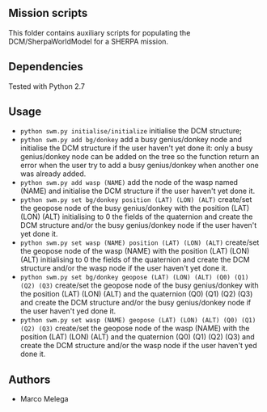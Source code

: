 Mission scripts
---------------

This folder contains auxiliary scripts for populating the DCM/SherpaWorldModel for a SHERPA mission.

Dependencies
------------

Tested with Python 2.7

Usage
-----

* ``python swm.py initialise/initialize`` initialise the DCM structure;
* ``python swm.py add bg/donkey`` add a busy genius/donkey node and initialise the DCM structure if the user haven't yet done it: only a busy genius/donkey node can be added on the tree so the function return an error when the user try to add a busy genius/donkey when another one was already added.
* ``python swm.py add wasp (NAME)`` add the node of the wasp named (NAME) and initialise the DCM structure if the user haven't yet done it.
* ``python swm.py set bg/donkey position (LAT) (LON) (ALT)`` create/set the geopose node of the busy genius/donkey with the position (LAT) (LON) (ALT) initialising to 0 the fields of the quaternion and create the DCM structure and/or the busy genius/donkey node if the user haven't yet done it.
* ``python swm.py set wasp (NAME) position (LAT) (LON) (ALT)`` create/set the geopose node of the wasp (NAME) with the position (LAT) (LON) (ALT) initialising to 0 the fields of the quaternion and create the DCM structure and/or the wasp node if the user haven't yet done it.
* ``python swm.py set bg/donkey geopose (LAT) (LON) (ALT) (Q0) (Q1) (Q2) (Q3)`` create/set the geopose node of the busy genius/donkey with the position (LAT) (LON) (ALT) and the quaternion (Q0) (Q1) (Q2) (Q3) and create the DCM structure and/or the busy genius/donkey node if the user haven't yed done it.
* ``python swm.py set wasp (NAME) geopose (LAT) (LON) (ALT) (Q0) (Q1) (Q2) (Q3)`` create/set the geopose node of the wasp (NAME) with the position (LAT) (LON) (ALT) and the quaternion (Q0) (Q1) (Q2) (Q3) and create the DCM structure and/or the wasp node if the user haven't yed done it.


Authors
-------

* Marco Melega 
